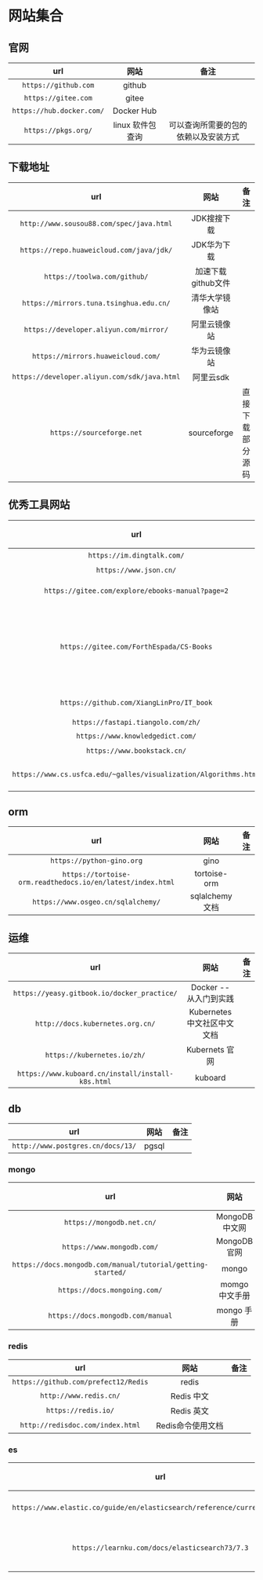 # 网站集合

## 官网

| url | 网站 | 备注 |
| :-: | :-: | :-: |
| `https://github.com` | github |  |
| `https://gitee.com` | gitee |  |
| `https://hub.docker.com/` | Docker Hub |  |
| `https://pkgs.org/` | linux 软件包查询 | 可以查询所需要的包的依赖以及安装方式 |

## 下载地址

| url | 网站 | 备注 |
| :-: | :-: | :-: |
| `http://www.sousou88.com/spec/java.html` | JDK搜搜下载 |  |
| `https://repo.huaweicloud.com/java/jdk/` | JDK华为下载 |  |
| `https://toolwa.com/github/` | 加速下载github文件 |
| `https://mirrors.tuna.tsinghua.edu.cn/` | 清华大学镜像站 |  |
| `https://developer.aliyun.com/mirror/` | 阿里云镜像站 |  |
| `https://mirrors.huaweicloud.com/` | 华为云镜像站 |  |
| `https://developer.aliyun.com/sdk/java.html` | 阿里云sdk |  |
| `https://sourceforge.net` | sourceforge | 直接下载部分源码 |

## 优秀工具网站

| url | 网站 | 备注 |
| :-: | :-: | :-: |
| `https://im.dingtalk.com/` | 钉钉网页版 |  |
| `https://www.json.cn/` | JSON 解析 | |
| `https://gitee.com/explore/ebooks-manual?page=2` | gitee 图书/手册/教程 |  |
| `https://gitee.com/ForthEspada/CS-Books` | `拓跋阿秀/CS-Books` | 计算机经典书籍 |
| `https://github.com/XiangLinPro/IT_book` | 几百本常用电子书链接： |  |
| `https://fastapi.tiangolo.com/zh/` | fastapi docs |  |
| `https://www.knowledgedict.com/` | 程序员笔记 |
| `https://www.bookstack.cn/` | 书栈网 |  |
| `https://www.cs.usfca.edu/~galles/visualization/Algorithms.html` | Data Structure Visualizations |

## orm

| url | 网站 | 备注 |
| :-: | :-: | :-: |
| `https://python-gino.org` | gino |  |
| `https://tortoise-orm.readthedocs.io/en/latest/index.html` | tortoise-orm |
| `https://www.osgeo.cn/sqlalchemy/` | sqlalchemy 文档 |  |

## 运维

| url | 网站 | 备注 |
| :-: | :-: | :-: |
| `https://yeasy.gitbook.io/docker_practice/` | Docker -- 从入门到实践 |
| `http://docs.kubernetes.org.cn/` | Kubernetes 中文社区中文文档 |
| `https://kubernetes.io/zh/` | Kubernets 官网 |
| `https://www.kuboard.cn/install/install-k8s.html` | kuboard |

## db

| url | 网站 | 备注 |
| :-: | :-: | :-: |
| `http://www.postgres.cn/docs/13/` | pgsql |  |

### mongo

| url | 网站 | 备注 |
| :-: | :-: | :-: |
| `https://mongodb.net.cn/` | MongoDB中文网 |  |
| `https://www.mongodb.com/` | MongoDB官网 |  |
| `https://docs.mongodb.com/manual/tutorial/getting-started/` | mongo |
| `https://docs.mongoing.com/` | momgo 中文手册 |
| `https://docs.mongodb.com/manual` | mongo 手册 |

### redis

| url | 网站 | 备注 |
| :-: | :-: | :-: |
| `https://github.com/prefect12/Redis` | redis |  |
| `http://www.redis.cn/` | Redis 中文 |  |
| `https://redis.io/` | Redis 英文 |  |
| `http://redisdoc.com/index.html` | Redis命令使用文档 |  |

### es

| url | 网站 | 备注 |
| :-: | :-: | :-: |
| `https://www.elastic.co/guide/en/elasticsearch/reference/current/index.html` | ES 7.12 文档 |
| `https://learnku.com/docs/elasticsearch73/7.3` | ES 中文7.3文档 |
